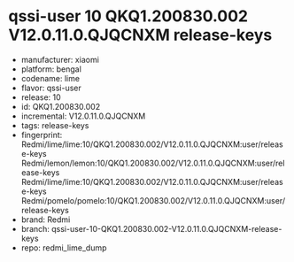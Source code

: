 # qssi-user 10 QKQ1.200830.002 V12.0.11.0.QJQCNXM release-keys
- manufacturer: xiaomi
- platform: bengal
- codename: lime
- flavor: qssi-user
- release: 10
- id: QKQ1.200830.002
- incremental: V12.0.11.0.QJQCNXM
- tags: release-keys
- fingerprint: Redmi/lime/lime:10/QKQ1.200830.002/V12.0.11.0.QJQCNXM:user/release-keys
Redmi/lemon/lemon:10/QKQ1.200830.002/V12.0.11.0.QJQCNXM:user/release-keys
Redmi/lime/lime:10/QKQ1.200830.002/V12.0.11.0.QJQCNXM:user/release-keys
Redmi/pomelo/pomelo:10/QKQ1.200830.002/V12.0.11.0.QJQCNXM:user/release-keys
- brand: Redmi
- branch: qssi-user-10-QKQ1.200830.002-V12.0.11.0.QJQCNXM-release-keys
- repo: redmi_lime_dump
